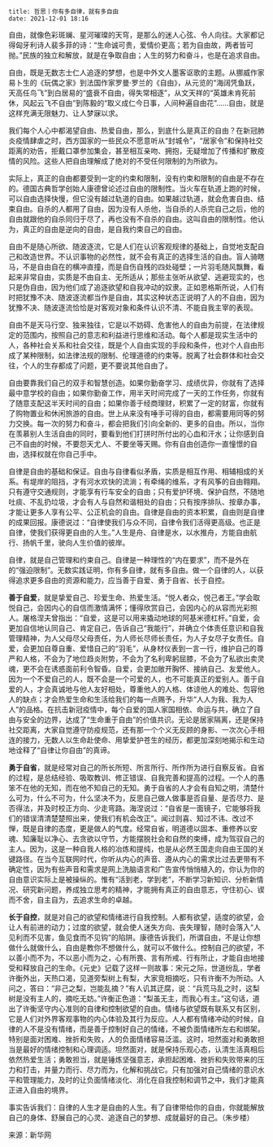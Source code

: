 ```
title: 哲思丨你有多自律，就有多自由
date: 2021-12-01 18:16
```



自由，就像色彩斑斓、星河璀璨的天穹，是那么的迷人心弦、令人向往。大家都记得匈牙利诗人裴多菲的诗：“生命诚可贵，爱情价更高；若为自由故，两者皆可抛。”民族的独立和解放，就是在争取自由；人生的努力和奋斗，也是在追求自由。

自由，既是无数志士仁人追逐的梦想，也是中外文人墨客讴歌的主题。从挪威作家易卜生的《玩偶之家》到法国作家罗曼·罗兰的《自由》，从元览的“海阔凭鱼跃，天高任鸟飞”到白居易的“盛衰不自由，得失常相逐”，从文天祥的“英雄未肯死前休，风起云飞不自由”到陈毅的“取义成仁今日事，人间种遍自由花”……自由，就是这样充满无限魅力、让人梦寐以求。

我们每个人心中都渴望自由、热爱自由，那么，到底什么是真正的自由？在新冠肺炎疫情肆虐之时，西方国家的一些民众不愿意听从“封城令”，“居家令”和保持社交距离的劝告，拒戴口罩参加集会，甚至相互亲吻、拥抱，无疑增加了传播和扩散疫情的风险。这些人把自由理解成了绝对的不受任何限制的为所欲为。

实际上，真正的自由都要受到一定的约束和限制，没有约束和限制的自由是不存在的。德国古典哲学创始人康德曾论述过自由的限制性。当火车在轨道上跑的时候，可以自由选择快慢，但它没有越过轨道的自由。如果越过轨道，就会危害自由、结束自由。自杀的人都用了自由，因为没有人杀他，当自杀的人杀完自己之后，他的自由就跟他的自杀同归于尽了，再也没有不自杀的自由。这叫自由的限制性。他认为，真正的自由是逆向的自由，是自我约束自己的自由。

自由不是随心所欲、随波逐流，它是人们在认识客观规律的基础上，自觉地支配自己和改造世界。不认识事物的必然性，就不会有真正的选择生活的自由。盲人骑瞎马，不是自由自在的横冲直撞，而是自伤自残的四处碰壁；一片羽毛随风飘舞，看起来非常自由，实质是不由自主、无所适从；那些主张听从欲望、逃避现实的，也只是伪自由，因为他们成了追逐欲望和自我冲动的奴隶。正如恩格斯所说，人们有时把犹豫不决、随波逐流都当作是自由，其实这种状态正说明了人的不自由，因为犹豫不决、随波逐流恰恰是对客观对象和条件认识不清、不能自我主宰的表现。

自由不是天马行空、独来独往，它是以不妨碍、危害他人的自由为前提，在法律规定的范围内，按照自己的意志和利益进行思维和活动。每个人都是现实生活中的人，各种社会关系和社会交往，既是个人自由实现的手段和条件，也对个人自由形成了某种限制，如法律法规的限制、伦理道德的约束等。脱离了社会群体和社会交往，个人的生存都成了问题，更不要说其他自由了。

自由要靠我们自己的双手和智慧创造。如果你勤奋学习、成绩优异，你就有了选择最中意学校的自由；如果你勤奋工作，用半天时间完成了一天的工作任务，你就有了随意支配这半天时间的自由；如果你善于经商理财，积累了一定的财富，你就有了购物置业和休闲旅游的自由。世上从来没有唾手可得的自由，都需要用同等的努力交换。每一次的努力和奋斗，都会把我们引向全新的、更多的自由。所以，当你在羡慕别人生活自由的同时，要看到他们打拼时所付出的心血和汗水；让你感到自己不自由的时候，不要怨天尤人、不要坐等天赐。你有自由创造你一直憧憬的自由，选择权就在你自己手中。

自律是自由的基础和保证。自由与自律看似矛盾，实质是相互作用、相辅相成的关系。有堤岸的阻挡，才有河水欢快的流淌；有牵绳的维系，才有风筝的自由翱翔。只有遵守交通规则，才能享有行车安全的自由；只有爱护环境、保护自然，不随地吐痰、不乱扔垃圾，才会有人与自然和谐相处的自由；只有按序排队、按章办事，才能让更多人享有公平、公正机会的自由。自律是自由的资本积累，自由则是自律的成果回报。康德说过：“自律使我们与众不同，自律令我们活得更高级。也正是自律，使我们获得更自由的人生。”人生是舟、自律是水，以水推舟，方能自由航行、扬帆千里，驶向人生价值的彼岸。

自律，就是自己管理和约束自己。自律是一种理性的“内在要求”，而不是外在的“强迫限制”。无数实践证明，你有多自律，就有多自由。做一个自律的人，以获得追求更多自由的资源和能力，应当善于自爱、勇于自省、长于自控。

**善于自爱**，就是挚爱自己、珍爱生命、热爱生活。“悦人者众，悦己者王。”学会取悦自己，会因内心的自信而激情满怀；懂得欣赏自己，会因内心的从容而光彩照人。屠格涅夫曾指出：“自爱，这是可以用来撬动地球的阿基米德杠杆。”自爱，会更加自信地认同自己、肯定自己，告诉自己“我能行”，并确立个体责任意识和自我管理精神，为人父母尽父母责任，为人师长尽师长责任，为人子女尽子女责任。自爱，会更加自尊自重、爱惜自己的“羽毛”，从身材仪表到一言一行，维护自己的尊严和人格，不会为了地位趋炎附势，不会为了名利卑躬屈膝，不会为了私欲出卖灵魂，更不会在诱惑面前利令智昏。自爱，会更加敞开胸怀、接纳自己、友爱他人。因为一个不爱自己的人，既不会是一个可爱的人，也不可能真正的爱别人。善于自爱的人，才会真诚地与他人友好相处，尊重他人的人格、体谅他人的难处、包容他人的缺点；才会热爱生命和生活给我们的每一点赐予，升华“人人为我、我为人人”的品格。在抗击新冠疫情中，每个自爱的国人家国相依、命运与共，确立了自由与安全的边界，达成了“生命重于自由”的价值共识。无论是居家隔离，还是保持社交距离，大家自觉遵守防疫规范，还有那一个个义无反顾的身影、一次次心手相连的接力，无数人以生命赴使命、用挚爱护苍生的经历，都更加深刻地揭示和生动地诠释了“自律让你自由”的真谛。

**勇于自省**，就是经常对自己的所长所短、所言所行、所作所为进行自察反省。自省的过程，是总结经验、吸取教训、修正错误、自我完善和提高的过程。一个人的愚笨不在他的无知，而在他不知自己的无知。勇于自省的人才会有自知之明，清楚什么可为，什么不可为，什么坚决不为，反思自己做人做事是否自量、是否尽力、是否得法，并及时校正方向、少走弯路。海涅说过：“自省是一面镜子，它能够将我们的错误清清楚楚照出来，使我们有机会改正”。闻过则喜、知过不讳、改过不惮，既是自律的态度，更是做人的气度。经常自省，明道德以固本、重修养以安魂、知廉耻以净心、去贪欲以守节，方能摆脱社会和自然的束缚，成为驾驭自己的主人。因为，这是一种自我人格的冶炼和提纯，也是从必然王国走向自由王国的关键路径。在当今互联网时代，你听从内心的声音、遵从内心的需求比过去更带有不确定性，因为有些声音和需求是网上洗脑语言和广告宣传悄悄植入的，你认为你的自由意识实际上是被操纵的。惟有“活到老，学到老”，不断学习新知识、分析新情况、研究新问题，养成独立思考的精神，才能拥有真正的自由意志，守住初心、锲而不舍，自主自为，去追求生命的卓越。

**长于自控**，就是对自己的欲望和情绪进行自我控制。人都有欲望，适度的欲望，会让人有前进的动力；过度的欲望，就会使人迷失方向、丧失理智，随时会落入“人见利而不见害，鱼见食而不见钩”的陷阱。康德告诉我们，所谓自由，不是让你想做什么就做什么，自由是教你不想做什么，就可以不做什么。控制自己的欲望，不以善小而不为，不以恶小而为之，心有所畏、言有所戒、行有所止，才能自由地接受和释放自己的生命。《元史》记载了这样一则故事：宋元之际，世道纷乱，学者许衡外出，天热口渴，见道旁梨树上有梨，大家竞相摘吃，只有许衡不为所动。人问之，答曰：“非己之梨，岂能乱摘？”有人讥其迂腐，说：“兵荒马乱之时，这梨树是没有主人的，摘吃无妨。”许衡正色道：“梨虽无主，而我心有主。”这句话，道出了许衡坚守内心准则的自律和控制欲望的自由。情绪与欲望既有联系又有区别，它是人们对外界客观事物的内心体验及其行为反应。人人都有情绪冲动的时候，自律的人不是没有情绪，而是善于控制好自己的情绪，不被负面情绪所左右和绑架。特别是面对困难、挫折和失败，人的负面情绪容易泛滥。这时，坦然面对和勇敢担当是最好的情绪控制和心理调适。坦然面对，就是保持乐观心态，认清生活真相后依然热爱生活；勇敢担当，就是锤炼坚强意志，承担起困难、挫折和失败带来的压力和打击，并量力而行、尽力而为，化解和挑战它。只有加强对自己情绪的意识水平和管理能力，及时的让负面情绪淡化、消化在自我控制和调节之中，我们才能真正进入自由的境界。

事实告诉我们：自律的人生才是自由的人生。有了自律带给你的自由，你就能解放自己的身体、舒展自己的心灵、追逐自己的梦想、成就最好的自己。（朱步楼）

来源：新华网

